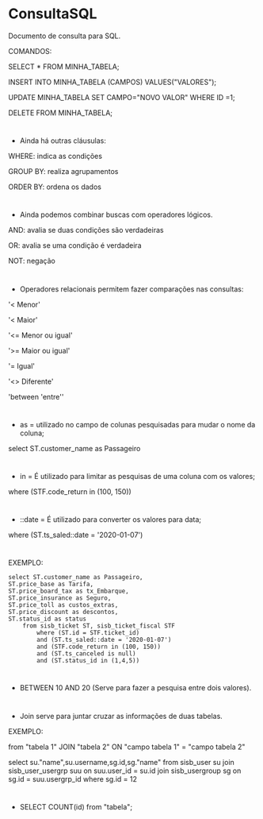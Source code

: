 # ConsultaSQL
Documento de consulta para SQL.

COMANDOS:

SELECT * FROM MINHA_TABELA;

INSERT INTO MINHA_TABELA (CAMPOS) VALUES("VALORES");

UPDATE MINHA_TABELA SET CAMPO="NOVO VALOR" WHERE ID =1;

DELETE FROM MINHA_TABELA;
	
#
- Ainda há outras cláusulas:

WHERE: indica as condições

GROUP BY: realiza agrupamentos

ORDER BY: ordena os dados

#
- Ainda podemos combinar buscas com operadores lógicos.

AND: avalia se duas condições são verdadeiras

OR: avalia se uma condição é verdadeira

NOT: negação

#
- Operadores relacionais permitem fazer comparações nas consultas:

'< Menor'
 
'< Maior'
 
'<= Menor ou igual'
 
'>= Maior ou igual'
 
'= Igual'
 
'<> Diferente'
 
 'between 'entre''
 
#
- as = utilizado no campo de colunas pesquisadas para mudar o nome da coluna;

select ST.customer_name as Passageiro

#
- in = É utilizado para limitar as pesquisas de uma coluna com os valores;

where (STF.code_return in (100, 150))

#
- ::date = É utilizado para converter os valores para data;

where (ST.ts_saled::date = '2020-01-07')

#
EXEMPLO:

	select ST.customer_name as Passageiro, 
	ST.price_base as Tarifa,
	ST.price_board_tax as tx_Embarque,
	ST.price_insurance as Seguro,
	ST.price_toll as custos_extras,
	ST.price_discount as descontos,
	ST.status_id as status
		from sisb_ticket ST, sisb_ticket_fiscal STF
			where (ST.id = STF.ticket_id) 
			and (ST.ts_saled::date = '2020-01-07')
			and (STF.code_return in (100, 150))
			and (ST.ts_canceled is null)
			and (ST.status_id in (1,4,5))

#
- BETWEEN 10 AND 20 (Serve para fazer a pesquisa entre dois valores).

#
- Join serve para juntar cruzar as informações de duas tabelas.

EXEMPLO:

from "tabela 1"
JOIN "tabela 2" ON "campo tabela 1" = "campo tabela 2"


select su."name",su.username,sg.id,sg."name" from sisb_user su 
	join sisb_user_usergrp suu on suu.user_id = su.id
	join sisb_usergroup sg on sg.id = suu.usergrp_id 
	where sg.id = 12
        
#       
- SELECT COUNT(id) from "tabela";
